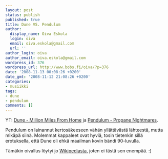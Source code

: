 ```yaml
---
layout: post
status: publish
published: true
title: Dune VS. Pendulum
author:
  display_name: Oiva Eskola
  login: oiva
  email: oiva.eskola@gmail.com
  url: ''
author_login: oiva
author_email: oiva.eskola@gmail.com
wordpress_id: 376
wordpress_url: http://www.bobs.fi/oiva/?p=376
date: '2008-11-13 00:08:26 +0200'
date_gmt: '2008-11-12 21:08:26 +0200'
categories:
- musiikki
tags:
- dune
- pendulum
comments: []
---
```

<p>YT: <a title="Dune - Million Miles From Home" href="http://www.youtube.com/watch?v=RMihpjZ03_w">Dune - Million Miles From Home</a> ja <a title="YT: Pendulum - Propane Nightmares" href="http://www.youtube.com/watch?v=WPbeEtjo70g&amp;feature=related">Pendulum - Propane Nightmares</a>.</p>
<p>Pendulum on lainannut kertos&auml;keeseen v&auml;h&auml;n yll&auml;tt&auml;v&auml;st&auml; l&auml;hteest&auml;, mutta mik&auml;p&auml; siin&auml;. Molemmat kappaleet ovat hyvi&auml;, tosin tietenkin sill&auml; erotuksella, ett&auml; Dune oli ehk&auml; maailman kovin b&auml;ndi 90-luvulla.</p>
<p>T&auml;m&auml;kin oivallus l&ouml;ytyi jo <a title="Wikipedia: Propane Nightmares" href="http://en.wikipedia.org/wiki/Propane_Nightmares">Wikipediasta</a>, joten ei t&auml;st&auml; sen enemp&auml;&auml;. :)</p>
